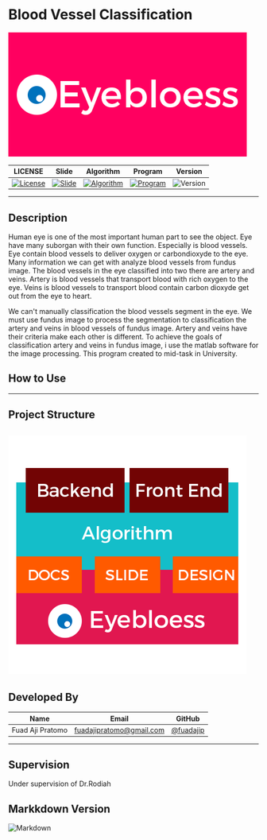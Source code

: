# Blood Vessel Classification

![Logo Eyebloess](https://github.com/fuadajip/bloodvessel-classification/blob/master/img/LogoEyebloess.png)

|LICENSE| Slide | Algorithm | Program | Version |
|-------|-------|-----------|----------|-------- |
|[![License](https://img.shields.io/badge/license-apache2.0-orange.svg)](https://github.com/fuadajip/bloodvessel-classification/blob/master/LICENSE)| [![Slide](https://img.shields.io/badge/slide-passed-yellowgreen.svg)](#) | [![Algorithm](https://img.shields.io/badge/algorithm-0%25-lightgrey.svg)](#) | [![Program](https://img.shields.io/badge/in%20progress-0%25-lightgrey.svg)](#) | ![Version](https://img.shields.io/badge/version-1.0-blue.svg) |

--------------------------------------------------

## Description

Human eye is one of the most important human part to see the object. Eye have many suborgan with their own function. Especially is blood vessels. Eye contain blood vessels to deliver oxygen or carbondioxyde to the eye. Many information we can get with analyze blood vessels from fundus image. The blood vessels in the eye classified into two there are artery and veins. Artery is blood vessels that transport blood with rich oxygen to the eye. Veins is blood vessels to transport blood contain carbon dioxyde get out from the eye to heart.

We can't manually classification the blood vessels segment in the eye. We must use fundus image to process the segmentation to classification the artery and veins in blood vessels of fundus image. Artery and veins have their criteria make each other is different. To achieve the goals of classification artery and veins in fundus image, i use the matlab software for the image processing. This program created to mid-task in University.

## How to Use

--------------------------------------------------

## Project Structure
![Project Structure](https://github.com/fuadajip/bloodvessel-classification/blob/master/img/ProjectStructure.png)
--------------------------------------------------

## Developed By

| Name                  | Email                 | GitHub |
|-----------------------|-----------------------|--------|
| Fuad Aji Pratomo      | fuadajipratomo@gmail.com | [@fuadajip](https://github.com/fuadajip)


---------------------------------------------------

## Supervision
Under supervision of Dr.Rodiah

## Markkdown Version

![Markdown](https://img.shields.io/badge/markdown-beta-orange.svg)


